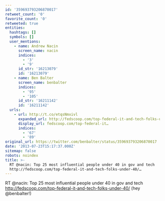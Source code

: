 ```yaml
---
id: '359693793206870017'
retweet_count: '0'
favorite_count: '0'
retweeted: true
entities:
  hashtags: []
  symbols: []
  user_mentions:
    - name: Andrew Nacin
      screen_name: nacin
      indices:
        - '3'
        - '9'
      id_str: '16213079'
      id: '16213079'
    - name: Ben Balter
      screen_name: benbalter
      indices:
        - '95'
        - '105'
      id_str: '16211142'
      id: '16211142'
  urls:
    - url: http://t.co/etqsNmxivl
      expanded_url: http://fedscoop.com/top-federal-it-and-tech-folks-under-40/
      display_url: fedscoop.com/top-federal-it…
      indices:
        - '67'
        - '89'
original_url: https://twitter.com/benbalter/status/359693793206870017
date: '2013-07-23T15:17:37.000Z'
sitemap: false
robots: noindex
title: >-
  RT @nacin: Top 25 most influential people under 40 in gov and tech
  http://fedscoop.com/top-federal-it-and-tech-folks-under-40/…
---
```


RT @nacin: Top 25 most influential people under 40 in gov and tech http://fedscoop.com/top-federal-it-and-tech-folks-under-40/ (hey @benbalter!)